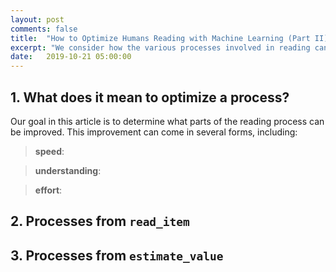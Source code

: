 ```yaml
---
layout: post
comments: false
title:  "How to Optimize Humans Reading with Machine Learning (Part II)"
excerpt: "We consider how the various processes involved in reading can be optimized."
date:   2019-10-21 05:00:00
---
```



<!---
Part 1: introduction, establishing pseudocode, identify processes to improve
Part 2: for each critical process, discuss possible ways of improving them, group together improvements
Part 3: discuss the four main improvement areas, literature
---> 

## 1. What does it mean to optimize a process?

Our goal in this article is to determine what parts of the reading process can be improved. This improvement can come in several forms, including:

> **speed**:

> **understanding**:

> **effort**:

## 2. Processes from `read_item`


## 3. Processes from `estimate_value`




<!---
REFERENCE DEFINITIONS
---> 